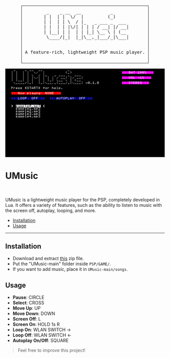 <div align="center">
  <pre style="display: inline-block; border: 1px solid; padding: 10px;">
  _    _ __  __           _      
 | |  | |  \/  |         (_)     
 | |  | | \  / |_   _ ___ _  ___ 
 | |  | | |\/| | | | / __| |/ __|
 | |__| | |  | | |_| \__ \ | (__ 
  \____/|_|  |_|\__,_|___/_|\___|
<br>
A feature-rich, lightweight PSP music player.
 </pre>
<img src="presentation.png">
</div>

# UMusic  

<div style="display: inline;">
    <img src="https://img.shields.io/badge/written in-lua-2C3333" alt=""/>
    <img src="https://img.shields.io/badge/version-v0.1.0-2C3333" alt=""/>
</div>

<br>

UMusic is a lightweight music player for the PSP, completely developed in Lua. It offers a variety of features, such as the ability to listen to music with the screen off, autoplay, looping, and more.

- [Installation](https://github.com/rdWei/UMusic#installation)
- [Usage](https://github.com/rdWei/UMusic#usage)

---

## Installation

- Download and extract [this](https://github.com/rdWei/UMusic/releases/download/v0.1.0/UMusic-main.zip) zip file.
- Put the "UMusic-main" folder inside `PSP/GAME/`.
- If you want to add music, place it in `UMusic-main/songs`.

## Usage

- **Pause**: CIRCLE
- **Select**: CROSS
- **Move Up**: UP
- **Move Down**: DOWN
- **Screen Off**: L
- **Screen On**: HOLD 1s R
- **Loop On**: WLAN SWITCH ->
- **Loop Off**: WLAN SWITCH <-
- **Autoplay On/Off**: SQUARE

>Feel free to improve this project!
